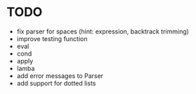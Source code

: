 # TODO

 - fix parser for spaces (hint: expression, backtrack trimming)
 - improve testing function
 - eval
 - cond
 - apply
 - lamba
 - add error messages to Parser
 - add support for dotted lists

